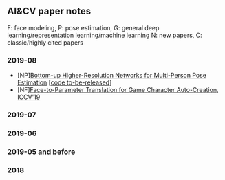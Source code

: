 ## AI&CV paper notes

F: face modeling, P: pose estimation, G: general deep learning/representation learning/machine learning
N: new papers, C: classic/highly cited papers

### 2019-08

- [NP][Bottom-up Higher-Resolution Networks for Multi-Person Pose Estimation](https://arxiv.org/pdf/1908.10357.pdf) [[code to-be-released](https://github.com/HRNet/Higher-HRNet-Human-Pose-Estimation)]
- [NF][Face-to-Parameter Translation for Game Character Auto-Creation, ICCV'19](https://arxiv.org/abs/1909.01064)
### 2019-07

### 2019-06

### 2019-05 and before

### 2018

